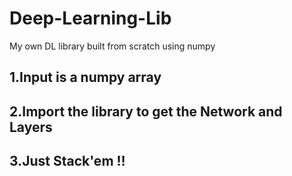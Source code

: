# Deep-Learning-Lib
My own DL library built from scratch using numpy

## 1.Input is a numpy array
## 2.Import the library to get the Network and Layers
## 3.Just Stack'em !!
